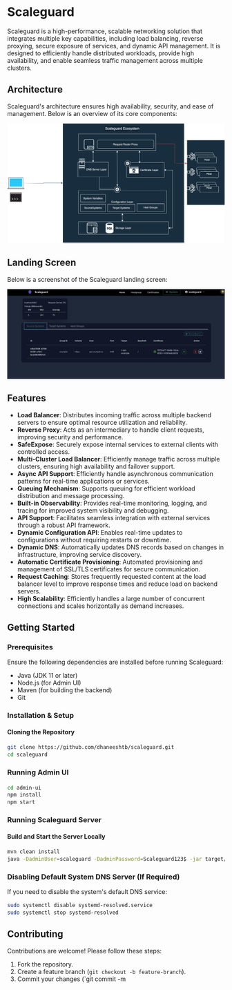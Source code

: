 # Scaleguard

Scaleguard is a high-performance, scalable networking solution that integrates multiple key capabilities, including load balancing, reverse proxying, secure exposure of services, and dynamic API management. It is designed to efficiently handle distributed workloads, provide high availability, and enable seamless traffic management across multiple clusters.

## Architecture

Scaleguard's architecture ensures high availability, security, and ease of management. Below is an overview of its core components:

![Scaleguard Architecture](scaleguard.svg)

## Landing Screen

Below is a screenshot of the Scaleguard landing screen:

![Scaleguard Landing Screen](screen1.png)

## Features
- **Load Balancer**: Distributes incoming traffic across multiple backend servers to ensure optimal resource utilization and reliability.
- **Reverse Proxy**: Acts as an intermediary to handle client requests, improving security and performance.
- **SafeExpose**: Securely expose internal services to external clients with controlled access.
- **Multi-Cluster Load Balancer**: Efficiently manage traffic across multiple clusters, ensuring high availability and failover support.
- **Async API Support**: Efficiently handle asynchronous communication patterns for real-time applications or services.
- **Queuing Mechanism**: Supports queuing for efficient workload distribution and message processing.
- **Built-in Observability**: Provides real-time monitoring, logging, and tracing for improved system visibility and debugging.
- **API Support**: Facilitates seamless integration with external services through a robust API framework.
- **Dynamic Configuration API**: Enables real-time updates to configurations without requiring restarts or downtime.
- **Dynamic DNS**: Automatically updates DNS records based on changes in infrastructure, improving service discovery.
- **Automatic Certificate Provisioning**: Automated provisioning and management of SSL/TLS certificates for secure communication.
- **Request Caching**: Stores frequently requested content at the load balancer level to improve response times and reduce load on backend servers.
- **High Scalability**: Efficiently handles a large number of concurrent connections and scales horizontally as demand increases.

## Getting Started

### Prerequisites
Ensure the following dependencies are installed before running Scaleguard:
- Java (JDK 11 or later)
- Node.js (for Admin UI)
- Maven (for building the backend)
- Git

### Installation & Setup

#### Cloning the Repository
```sh
git clone https://github.com/dhaneeshtb/scaleguard.git
cd scaleguard
```

### Running Admin UI

```sh
cd admin-ui
npm install
npm start
```

### Running Scaleguard Server

#### Build and Start the Server Locally
```sh
mvn clean install
java -DadminUser=scaleguard -DadminPassword=Scaleguard123$ -jar target/scaleguard-1.0-SNAPSHOT.jar
```

### Disabling Default System DNS Server (If Required)
If you need to disable the system's default DNS service:
```sh
sudo systemctl disable systemd-resolved.service
sudo systemctl stop systemd-resolved
```

## Contributing
Contributions are welcome! Please follow these steps:
1. Fork the repository.
2. Create a feature branch (`git checkout -b feature-branch`).
3. Commit your changes (`git commit -m
